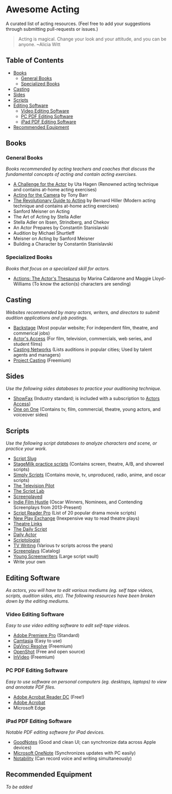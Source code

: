 # Awesome Acting
A curated list of acting resources. (Feel free to add your suggestions through submitting pull-requests or issues.)

> Acting is magical. Change your look and your attitude, and you can be anyone. ~Alicia Witt

## Table of Contents
- [Books](#books)
    - [General Books](#general-books)
    - [Specialized Books](#specialized-books)
- [Casting](#casting)
- [Sides](#sides)
- [Scripts](#scripts)
- [Editing Software](#editing-software)
    - [Video Editing Software](#video-editing-software)
    - [PC PDF Editing Software](#pc-pdf-editing-software)
    - [iPad PDF Editing Software](#ipad-pdf-editing-software)
- [Recommended Equipment](#recommended-equipment)


## Books
### General Books
_Books recommended by acting teachers and coaches that discuss the fundamental concepts of acting and contain acting exercises._
- [A Challenge for the Actor](https://www.amazon.com/Challenge-Actor-Uta-Hagen/dp/0684190400) by Uta Hagen (Renowned acting technique and contains at-home acting exercises)
- [Acting for the Camera](https://www.amazon.com/Acting-Camera-Revised-Tony-Barr/dp/0060928190) by Tony Barr
- [The Revolutionary Guide to Acting](https://www.amazon.com/Revolutionary-Guide-Acting-Transformational-Achieving/dp/1637742207) by Bernard Hiller (Modern acting technique and contains at-home acting exercises)
- Sanford Meisner on Acting
- The Art of Acting by Stella Adler
- Stella Adler on Ibsen, Strindberg, and Chekov
- An Actor Prepares by Constantin Stanislavski
- Audition by Michael Shurtleff
- Meisner on Acting by Sanford Meisner
- Building a Character by Constantin Stanislavski

[comment]: <> (Stella Adler)
[comment]: <> (Lee Strausberg)
[comment]: <> (Constantin Stanislavski)
[comment]: <> (Constantin Stanislavski books)

### Specialized Books
_Books that focus on a specialized skill for actors._
- [Actions: The Actor's Thesaurus](https://www.amazon.com/Actions-Actors-Thesaurus-Marina-Caldarone/dp/0896762521) by Marina Caldarone and Maggie Lloyd-Williams (To know the action(s) characters are sending)


## Casting
_Websites recommended by many actors, writers, and directors to submit audition applications and job postings._
- [Backstage](http://www.backstage.com/) (Most popular website; For independent film, theatre, and commerical jobs)
- [Actor's Access](http://www.actorsaccess.com/) (For film, television, commercials, web series, and student films)
- [Casting Networks](http://www.castingnetworks.com/) (Lists auditions in popular cities; Used by talent agents and managers)
- [Project Casting](https://www.projectcasting.com/) (Freemium)

## Sides
_Use the following sides databases to practice your auditioning technique._
- [ShowFax](https://showfax.com/) (Industry standard; is included with a subscription to [Actors Access](https://actorsaccess.com/))
- [One on One](https://www.oneononenyc.com/actors/stocksides) (Contains tv, film, commercial, theatre, young actors, and voiceover sides)

## Scripts
_Use the following script databases to analyze characters and scene, or practice your work._
- [Script Slug](https://www.scriptslug.com/)
- [StageMilk practice scripts](https://www.stagemilk.com/practice-scripts-for-actors/) (Contains screen, theatre, A/B, and showreel scripts)
- [Simply Scripts](https://www.simplyscripts.com/) (Contains movie, tv, unproduced, radio, anime, and oscar scripts)
- [The Television Pilot](https://thetelevisionpilot.com/)
- [The Script Lab](https://thescriptlab.com/)
- [Screenplayed](https://screenplayed.com/)
- [Indie Film Hustle](https://indiefilmhustle.com/free-screenplays-download/) (Oscar Winners, Nominees, and Contending Screenplays from 2013-Present)
- [Script Reader Pro](https://scriptreaderpro.com/drama-script-examples) (List of 20 popular drama movie scripts)
- [New Play Exchange](https://newplayexchange.org) (Inexpensive way to read theatre plays)
- [Theatre Links](https://threatrelinks.com/)
- [The Daily Script](https://www.dailyscript.com/index.html)
- [Daily Actor](https://www.dailyactor.com/screenplays/)
- [Scriptologist](http://www.scriptologist.com/Directory/Filmmaking/Screenplays/screenplays.html)
- [TV Writing](https://sites.google.com/site/tvwriting/home) (Various tv scripts across the years)
- [Screenplays](https://screenplays.io/) (Catalog)
- [Young Screenwriters](https://www.youngscreenwriters.com/resources) (Large script vault)
- Write your own


## Editing Software
_As actors, you will have to edit various mediums (eg. self tape videos, scripts, audition sides, etc). The following resources have been broken down by the editing mediums._

### Video Editing Software
_Easy to use video editing software to edit self-tape videos._
- [Adobe Premiere Pro](https://www.adobe.com/products/premiere.html) (Standard)
- [Camtasia](https://www.techsmith.com/video-editor.html) (Easy to use)
- [DaVinci Resolve](https://www.blackmagicdesign.com/products/davinciresolve) (Freemium)
- [OpenShot](https://www.openshot.org/) (Free and open source)
- [InVideo](https://invideo.io/) (Freemium)

### PC PDF Editing Software
_Easy to use software on personal computers (eg. desktops, laptops) to view and annotate PDF files._
- [Adobe Acrobat Reader DC](https://get.adobe.com/reader/) (Free!)
- [Adobe Acrobat](https://acrobat.adobe.com/us/en/)
- Microsoft Edge

### iPad PDF Editing Software
_Notable PDF editing software for iPad devices._
- [GoodNotes](https://apps.apple.com/us/app/goodnotes-5/id1444383602) (Good and clean UI; can synchronize data across Apple devices)
- [Microsoft OneNote](https://apps.apple.com/us/app/microsoft-onenote/id410395246) (Synchronizes updates with PC easily)
- [Notability](https://apps.apple.com/us/app/notability-note-taking/id360593530) (Can record voice and writing simultaneously)



[comment]: <> (- [Working with Actors & Non-Actors in Video Production] https://www.linkedin.com/learning/working-with-actors-non-actors-in-video-production?src=aff-ref&trk=aff-ir_progid.8005_partid.158101_sid._adid.449670&clickid=2O1UUA2q3xyPR5lTCnwEzVSsUkFwSMT5sSEhzY0&mcid=6851962469594763264&irgwc=1 on Linkedin)


## Recommended Equipment
_To be added_


[comment]: <> (Resources used to make this)
[comment]: <> (https://www.markdownguide.org/basic-syntax/)
[comment]: <> (https://www.linkedin.com/pulse/how-actors-can-stay-productive-during-strike-zach-gray)
[comment]: <> ()
[comment]: <> (https://www.cityheadshots.com/blog/websites-for-acting)
[comment]: <> (^For casting websites)
[comment]: <> (https://www.reddit.com/r/Screenwriting/comments/hvreh/the_rscreenwriting_guide_to_finding_scripts_online/)
[comment]: <> (^resources for more script websites)
[comment]: <> (Check out https://scripts-onscreen.com/movie/girl-interrupted-script-links/ to see  other general websites to find script PDFs)
[comment]: <> (Check out https://www.cityheadshots.com/blog/acting-sides to see  other websites to find sides)
